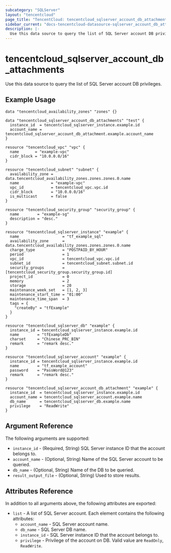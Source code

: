 ```yaml
---
subcategory: "SQLServer"
layout: "tencentcloud"
page_title: "TencentCloud: tencentcloud_sqlserver_account_db_attachments"
sidebar_current: "docs-tencentcloud-datasource-sqlserver_account_db_attachments"
description: |-
  Use this data source to query the list of SQL Server account DB privileges.
---
```


# tencentcloud_sqlserver_account_db_attachments

Use this data source to query the list of SQL Server account DB privileges.

## Example Usage

```hcl
data "tencentcloud_availability_zones" "zones" {}

data "tencentcloud_sqlserver_account_db_attachments" "test" {
  instance_id  = tencentcloud_sqlserver_instance.example.id
  account_name = tencentcloud_sqlserver_account_db_attachment.example.account_name
}

resource "tencentcloud_vpc" "vpc" {
  name       = "example-vpc"
  cidr_block = "10.0.0.0/16"
}

resource "tencentcloud_subnet" "subnet" {
  availability_zone = data.tencentcloud_availability_zones.zones.zones.0.name
  name              = "example-vpc"
  vpc_id            = tencentcloud_vpc.vpc.id
  cidr_block        = "10.0.0.0/16"
  is_multicast      = false
}

resource "tencentcloud_security_group" "security_group" {
  name        = "example-sg"
  description = "desc."
}

resource "tencentcloud_sqlserver_instance" "example" {
  name                   = "tf_example_sql"
  availability_zone      = data.tencentcloud_availability_zones.zones.zones.0.name
  charge_type            = "POSTPAID_BY_HOUR"
  period                 = 1
  vpc_id                 = tencentcloud_vpc.vpc.id
  subnet_id              = tencentcloud_subnet.subnet.id
  security_groups        = [tencentcloud_security_group.security_group.id]
  project_id             = 0
  memory                 = 2
  storage                = 20
  maintenance_week_set   = [1, 2, 3]
  maintenance_start_time = "01:00"
  maintenance_time_span  = 3
  tags = {
    "createBy" = "tfExample"
  }
}

resource "tencentcloud_sqlserver_db" "example" {
  instance_id = tencentcloud_sqlserver_instance.example.id
  name        = "tfExampleDb"
  charset     = "Chinese_PRC_BIN"
  remark      = "remark desc."
}

resource "tencentcloud_sqlserver_account" "example" {
  instance_id = tencentcloud_sqlserver_instance.example.id
  name        = "tf_example_account"
  password    = "PassWord@123"
  remark      = "remark desc."
}

resource "tencentcloud_sqlserver_account_db_attachment" "example" {
  instance_id  = tencentcloud_sqlserver_instance.example.id
  account_name = tencentcloud_sqlserver_account.example.name
  db_name      = tencentcloud_sqlserver_db.example.name
  privilege    = "ReadWrite"
}
```

## Argument Reference

The following arguments are supported:

* `instance_id` - (Required, String) SQL Server instance ID that the account belongs to.
* `account_name` - (Optional, String) Name of the SQL Server account to be queried.
* `db_name` - (Optional, String) Name of the DB to be queried.
* `result_output_file` - (Optional, String) Used to store results.

## Attributes Reference

In addition to all arguments above, the following attributes are exported:

* `list` - A list of SQL Server account. Each element contains the following attributes:
  * `account_name` - SQL Server account name.
  * `db_name` - SQL Server DB name.
  * `instance_id` - SQL Server instance ID that the account belongs to.
  * `privilege` - Privilege of the account on DB. Valid value are `ReadOnly`, `ReadWrite`.



